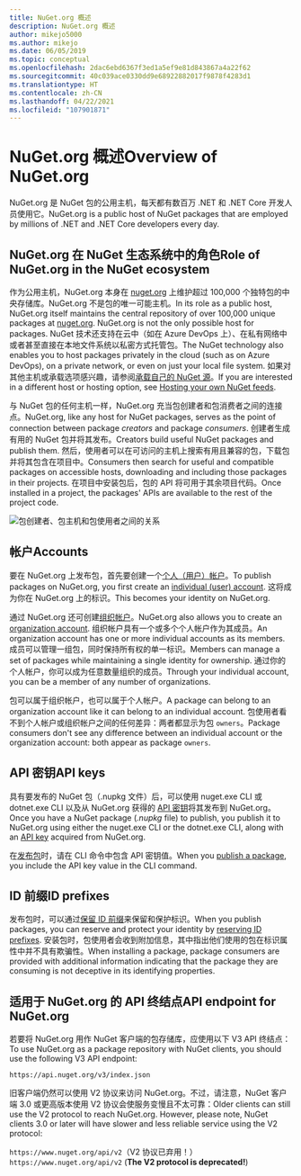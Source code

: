 ```yaml
---
title: NuGet.org 概述
description: NuGet.org 概述
author: mikejo5000
ms.author: mikejo
ms.date: 06/05/2019
ms.topic: conceptual
ms.openlocfilehash: 2dac6ebd6367f3ed1a5ef9e81d843867a4a22f62
ms.sourcegitcommit: 40c039ace0330dd9e68922882017f9878f4283d1
ms.translationtype: HT
ms.contentlocale: zh-CN
ms.lasthandoff: 04/22/2021
ms.locfileid: "107901871"
---
```

# <a name="overview-of-nugetorg"></a><span data-ttu-id="9720c-103">NuGet.org 概述</span><span class="sxs-lookup"><span data-stu-id="9720c-103">Overview of NuGet.org</span></span>

<span data-ttu-id="9720c-104">NuGet.org 是 NuGet 包的公用主机，每天都有数百万 .NET 和 .NET Core 开发人员使用它。</span><span class="sxs-lookup"><span data-stu-id="9720c-104">NuGet.org is a public host of NuGet packages that are employed by millions of .NET and .NET Core developers every day.</span></span>

## <a name="role-of-nugetorg-in-the-nuget-ecosystem"></a><span data-ttu-id="9720c-105">NuGet.org 在 NuGet 生态系统中的角色</span><span class="sxs-lookup"><span data-stu-id="9720c-105">Role of NuGet.org in the NuGet ecosystem</span></span>

<span data-ttu-id="9720c-106">作为公用主机，NuGet.org 本身在 [nuget.org](https://www.nuget.org) 上维护超过 100,000 个独特包的中央存储库。NuGet.org 不是包的唯一可能主机。</span><span class="sxs-lookup"><span data-stu-id="9720c-106">In its role as a public host, NuGet.org itself maintains the central repository of over 100,000 unique packages at [nuget.org](https://www.nuget.org). NuGet.org is not the only possible host for packages.</span></span> <span data-ttu-id="9720c-107">NuGet 技术还支持在云中（如在 Azure DevOps 上）、在私有网络中或者甚至直接在本地文件系统以私密方式托管包。</span><span class="sxs-lookup"><span data-stu-id="9720c-107">The NuGet technology also enables you to host packages privately in the cloud (such as on Azure DevOps), on a private network, or even on just your local file system.</span></span> <span data-ttu-id="9720c-108">如果对其他主机或承载选项感兴趣，请参阅[承载自己的 NuGet 源](../hosting-packages/overview.md)。</span><span class="sxs-lookup"><span data-stu-id="9720c-108">If you are interested in a different host or hosting option, see [Hosting your own NuGet feeds](../hosting-packages/overview.md).</span></span>

<span data-ttu-id="9720c-109">与 NuGet 包的任何主机一样，NuGet.org 充当包创建者和包消费者之间的连接点。</span><span class="sxs-lookup"><span data-stu-id="9720c-109">NuGet.org, like any host for NuGet packages, serves as the point of connection between package *creators* and package *consumers*.</span></span> <span data-ttu-id="9720c-110">创建者生成有用的 NuGet 包并将其发布。</span><span class="sxs-lookup"><span data-stu-id="9720c-110">Creators build useful NuGet packages and publish them.</span></span> <span data-ttu-id="9720c-111">然后，使用者可以在可访问的主机上搜索有用且兼容的包，下载包并将其包含在项目中。</span><span class="sxs-lookup"><span data-stu-id="9720c-111">Consumers then search for useful and compatible packages on accessible hosts, downloading and including those packages in their projects.</span></span> <span data-ttu-id="9720c-112">在项目中安装包后，包的 API 将可用于其余项目代码。</span><span class="sxs-lookup"><span data-stu-id="9720c-112">Once installed in a project, the packages' APIs are available to the rest of the project code.</span></span>

![包创建者、包主机和包使用者之间的关系](media/nuget-roles.png)

## <a name="accounts"></a><span data-ttu-id="9720c-114">帐户</span><span class="sxs-lookup"><span data-stu-id="9720c-114">Accounts</span></span>

<span data-ttu-id="9720c-115">要在 NuGet.org 上发布包，首先要创建一个[个人（用户）帐户](individual-accounts.md)。</span><span class="sxs-lookup"><span data-stu-id="9720c-115">To publish packages on NuGet.org, you first create an [individual (user) account](individual-accounts.md).</span></span> <span data-ttu-id="9720c-116">这将成为你在 NuGet.org 上的标识。</span><span class="sxs-lookup"><span data-stu-id="9720c-116">This becomes your identity on NuGet.org.</span></span>

<span data-ttu-id="9720c-117">通过 NuGet.org 还可创建[组织帐户](organizations-on-nuget-org.md)。</span><span class="sxs-lookup"><span data-stu-id="9720c-117">NuGet.org also allows you to create an [organization account](organizations-on-nuget-org.md).</span></span> <span data-ttu-id="9720c-118">组织帐户具有一个或多个个人帐户作为其成员。</span><span class="sxs-lookup"><span data-stu-id="9720c-118">An organization account has one or more individual accounts as its members.</span></span> <span data-ttu-id="9720c-119">成员可以管理一组包，同时保持所有权的单一标识。</span><span class="sxs-lookup"><span data-stu-id="9720c-119">Members can manage a set of packages while maintaining a single identity for ownership.</span></span> <span data-ttu-id="9720c-120">通过你的个人帐户，你可以成为任意数量组织的成员。</span><span class="sxs-lookup"><span data-stu-id="9720c-120">Through your individual account, you can be a member of any number of organizations.</span></span>

<span data-ttu-id="9720c-121">包可以属于组织帐户，也可以属于个人帐户。</span><span class="sxs-lookup"><span data-stu-id="9720c-121">A package can belong to an organization account like it can belong to an individual account.</span></span> <span data-ttu-id="9720c-122">包使用者看不到个人帐户或组织帐户之间的任何差异：两者都显示为包 `owners`。</span><span class="sxs-lookup"><span data-stu-id="9720c-122">Package consumers don't see any difference between an individual account or the organization account: both appear as package `owners`.</span></span>

## <a name="api-keys"></a><span data-ttu-id="9720c-123">API 密钥</span><span class="sxs-lookup"><span data-stu-id="9720c-123">API keys</span></span>

<span data-ttu-id="9720c-124">具有要发布的 NuGet 包（.nupkg 文件）后，可以使用 nuget.exe CLI 或 dotnet.exe CLI 以及从 NuGet.org 获得的 [API 密钥](scoped-api-keys.md)将其发布到 NuGet.org。</span><span class="sxs-lookup"><span data-stu-id="9720c-124">Once you have a NuGet package (*.nupkg* file) to publish, you publish it to NuGet.org using either the nuget.exe CLI or the dotnet.exe CLI, along with an [API key](scoped-api-keys.md) acquired from NuGet.org.</span></span>

<span data-ttu-id="9720c-125">在[发布包](../create-packages/creating-a-package.md)时，请在 CLI 命令中包含 API 密钥值。</span><span class="sxs-lookup"><span data-stu-id="9720c-125">When you [publish a package](../create-packages/creating-a-package.md), you include the API key value in the CLI command.</span></span>

## <a name="id-prefixes"></a><span data-ttu-id="9720c-126">ID 前缀</span><span class="sxs-lookup"><span data-stu-id="9720c-126">ID prefixes</span></span>

<span data-ttu-id="9720c-127">发布包时，可以通过[保留 ID 前缀](id-prefix-reservation.md)来保留和保护标识。</span><span class="sxs-lookup"><span data-stu-id="9720c-127">When you publish packages, you can reserve and protect your identity by [reserving ID prefixes](id-prefix-reservation.md).</span></span> <span data-ttu-id="9720c-128">安装包时，包使用者会收到附加信息，其中指出他们使用的包在标识属性中并不具有欺骗性。</span><span class="sxs-lookup"><span data-stu-id="9720c-128">When installing a package, package consumers are provided with additional information indicating that the package they are consuming is not deceptive in its identifying properties.</span></span>

## <a name="api-endpoint-for-nugetorg"></a><span data-ttu-id="9720c-129">适用于 NuGet.org 的 API 终结点</span><span class="sxs-lookup"><span data-stu-id="9720c-129">API endpoint for NuGet.org</span></span>

<span data-ttu-id="9720c-130">若要将 NuGet.org 用作 NuGet 客户端的包存储库，应使用以下 V3 API 终结点：</span><span class="sxs-lookup"><span data-stu-id="9720c-130">To use NuGet.org as a package repository with NuGet clients, you should use the following V3 API endpoint:</span></span> 

`https://api.nuget.org/v3/index.json`

<span data-ttu-id="9720c-131">旧客户端仍然可以使用 V2 协议来访问 NuGet.org。不过，请注意，NuGet 客户端 3.0 或更高版本使用 V2 协议会使服务变慢且不太可靠：</span><span class="sxs-lookup"><span data-stu-id="9720c-131">Older clients can still use the V2 protocol to reach NuGet.org. However, please note, NuGet clients 3.0 or later will have slower and less reliable service using the V2 protocol:</span></span>

<span data-ttu-id="9720c-132">`https://www.nuget.org/api/v2`（V2 协议已弃用！）</span><span class="sxs-lookup"><span data-stu-id="9720c-132">`https://www.nuget.org/api/v2` (**The V2 protocol is deprecated!**)</span></span>
